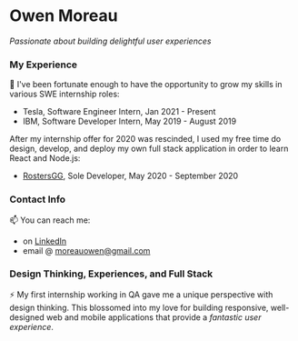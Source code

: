 # Owen Moreau
*Passionate about building delightful user experiences*<br>

### My Experience
💬 I've been fortunate enough to have the opportunity to grow my skills in various SWE internship roles: 
- Tesla, Software Engineer Intern, Jan 2021 - Present
- IBM, Software Developer Intern, May 2019 - August 2019<br>

After my internship offer for 2020 was rescinded, I used my free time do design, develop, and deploy my 
own full stack application in order to learn React and Node.js:
- [RostersGG](http://www.rosters.gg), Sole Developer, May 2020 - September 2020<br>

### Contact Info
📫 You can reach me:
- on [LinkedIn](http://www.linkedin.com/in/moreauowen)
- email @ moreauowen@gmail.com<br>

### Design Thinking, Experiences, and Full Stack
⚡ My first internship working in QA gave me a unique perspective with design thinking. This blossomed into my love for 
building responsive, well-designed web and mobile applications that provide a *fantastic user experience*.

